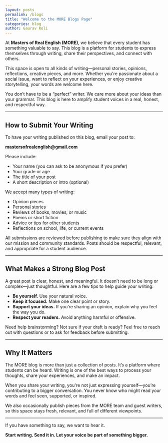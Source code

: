 ```yaml
---
layout: posts
permalink: /blogs
title: "Welcome to the MORE Blogs Page"
categories: blog
author: Gaurav Koli
---
```


At **Masters of Real English (MORE)**, we believe that every student has something valuable to say. This blog is a platform for students to express themselves through writing, share their perspectives, and connect with others.

This space is open to all kinds of writing—personal stories, opinions, reflections, creative pieces, and more. Whether you're passionate about a social issue, want to reflect on your experiences, or enjoy creative storytelling, your words are welcome here.

You don’t have to be a “perfect” writer. We care more about your ideas than your grammar. This blog is here to amplify student voices in a real, honest, and respectful way.

---

## How to Submit Your Writing

To have your writing published on this blog, email your post to:

**mastersofrealenglish@gmail.com**

Please include:
- Your name (you can ask to be anonymous if you prefer)
- Your grade or age
- The title of your post
- A short description or intro (optional)

We accept many types of writing:
- Opinion pieces  
- Personal stories  
- Reviews of books, movies, or music  
- Poems or short fiction  
- Advice or tips for other students  
- Reflections on school, life, or current events

All submissions are reviewed before publishing to make sure they align with our mission and community standards. Posts should be respectful, relevant, and appropriate for a student audience.

---

## What Makes a Strong Blog Post

A great post is clear, honest, and meaningful. It doesn’t need to be long or complex—just thoughtful. Here are a few tips to help guide your writing:

- **Be yourself.** Use your natural voice.  
- **Keep it focused.** Make one clear point or story.  
- **Support your ideas.** If you’re sharing an opinion, explain why you feel the way you do.  
- **Respect your readers.** Avoid anything harmful or offensive.

Need help brainstorming? Not sure if your draft is ready? Feel free to reach out with questions or to ask for feedback before submitting.

---

## Why It Matters

The MORE blog is more than just a collection of posts. It’s a platform where students can be heard. Writing is one of the best ways to process your thoughts, share your experiences, and make an impact.

When you share your writing, you're not just expressing yourself—you’re contributing to a bigger conversation. You never know who might read your words and feel seen, supported, or inspired.

We also occasionally publish pieces from the MORE team and guest writers, so this space stays fresh, relevant, and full of different viewpoints.

---

If you have something to say, we want to hear it.

**Start writing. Send it in. Let your voice be part of something bigger.**
